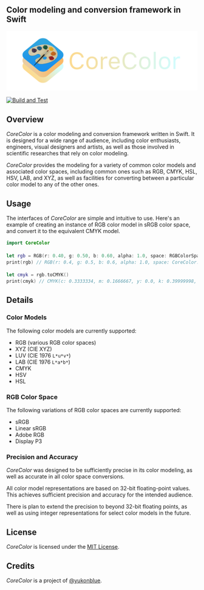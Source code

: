 ## Color modeling and conversion framework in Swift
<img src="Sources/CoreColor/CoreColor.docc/Resources/logo@2x.png" alt="CoreColor">

[![Build and Test](https://github.com/yukonblue/CoreColor/actions/workflows/swift.yml/badge.svg)](https://github.com/yukonblue/CoreColor/actions/workflows/swift.yml)


## Overview

*CoreColor* is a color modeling and conversion framework written in Swift.
It is designed for a wide range of audience, including color enthusiasts,
engineers, visual designers and artists, as well as those involved in
scientific researches that rely on color modeling.

*CoreColor* provides the modeling for a variety of common color models
and associated color spaces, including common ones such as
RGB, CMYK, HSL, HSV, LAB, and XYZ, as well as facilities
for converting between a particular color model to any of the other ones.


## Usage

The interfaces of *CoreColor* are simple and intuitive to use.
Here's an example of creating an instance of RGB color model
in sRGB color space, and convert it to the equivalent CMYK model.

```swift
import CoreColor

let rgb = RGB(r: 0.40, g: 0.50, b: 0.60, alpha: 1.0, space: RGBColorSpaces.sRGB)
print(rgb) // RGB(r: 0.4, g: 0.5, b: 0.6, alpha: 1.0, space: CoreColor.RGBColorSpace(...))

let cmyk = rgb.toCMYK()
print(cmyk) // CMYK(c: 0.3333334, m: 0.1666667, y: 0.0, k: 0.39999998, alpha: 1.0)
```


## Details

### Color Models

The following color models are currently supported:

- RGB (various RGB color spaces)
- XYZ (CIE XYZ)
- LUV (CIE 1976 `L*u*v*`)
- LAB (CIE 1976 `L*a*b*`)
- CMYK
- HSV
- HSL

### RGB Color Space

The following variations of RGB color spaces are currently supported:

- sRGB
- Linear sRGB
- Adobe RGB
- Display P3

### Precision and Accuracy

*CoreColor* was designed to be sufficiently precise in its color modeling,
as well as accurate in all color space conversions.

All color model representations are based on 32-bit floating-point values.
This achieves sufficient precision and accuracy for the intended audience.

There is plan to extend the precision to beyond 32-bit floating
points, as well as using integer representations for select color models in
the future.


## License

*CoreColor* is licensed under the [MIT License](https://choosealicense.com/licenses/mit/).


## Credits

*CoreColor* is a project of [@yukonblue](https://github.com/yukonblue).
